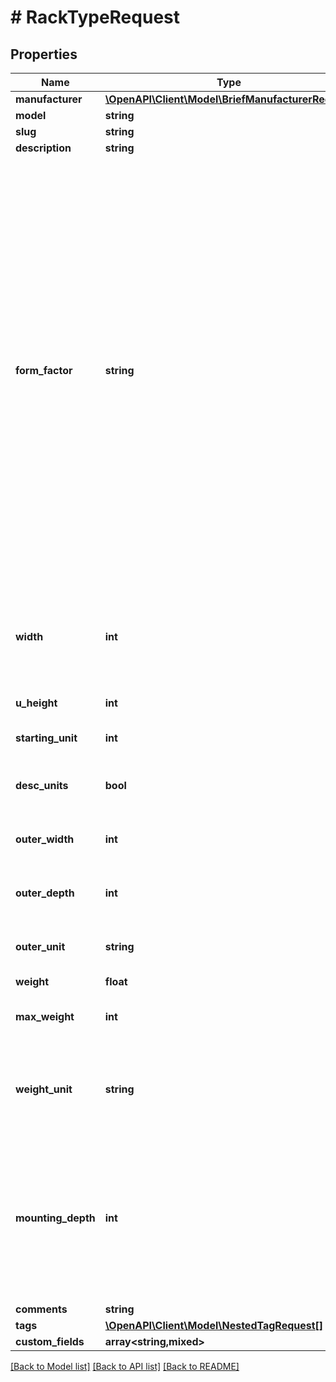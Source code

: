 # # RackTypeRequest

## Properties

Name | Type | Description | Notes
------------ | ------------- | ------------- | -------------
**manufacturer** | [**\OpenAPI\Client\Model\BriefManufacturerRequest**](BriefManufacturerRequest.md) |  |
**model** | **string** |  |
**slug** | **string** |  |
**description** | **string** |  | [optional]
**form_factor** | **string** | * &#x60;2-post-frame&#x60; - 2-post frame * &#x60;4-post-frame&#x60; - 4-post frame * &#x60;4-post-cabinet&#x60; - 4-post cabinet * &#x60;wall-frame&#x60; - Wall-mounted frame * &#x60;wall-frame-vertical&#x60; - Wall-mounted frame (vertical) * &#x60;wall-cabinet&#x60; - Wall-mounted cabinet * &#x60;wall-cabinet-vertical&#x60; - Wall-mounted cabinet (vertical) | [optional]
**width** | **int** | * &#x60;10&#x60; - 10 inches * &#x60;19&#x60; - 19 inches * &#x60;21&#x60; - 21 inches * &#x60;23&#x60; - 23 inches | [optional]
**u_height** | **int** | Height in rack units | [optional]
**starting_unit** | **int** | Starting unit for rack | [optional]
**desc_units** | **bool** | Units are numbered top-to-bottom | [optional]
**outer_width** | **int** | Outer dimension of rack (width) | [optional]
**outer_depth** | **int** | Outer dimension of rack (depth) | [optional]
**outer_unit** | **string** | * &#x60;mm&#x60; - Millimeters * &#x60;in&#x60; - Inches | [optional]
**weight** | **float** |  | [optional]
**max_weight** | **int** | Maximum load capacity for the rack | [optional]
**weight_unit** | **string** | * &#x60;kg&#x60; - Kilograms * &#x60;g&#x60; - Grams * &#x60;lb&#x60; - Pounds * &#x60;oz&#x60; - Ounces | [optional]
**mounting_depth** | **int** | Maximum depth of a mounted device, in millimeters. For four-post racks, this is the distance between the front and rear rails. | [optional]
**comments** | **string** |  | [optional]
**tags** | [**\OpenAPI\Client\Model\NestedTagRequest[]**](NestedTagRequest.md) |  | [optional]
**custom_fields** | **array<string,mixed>** |  | [optional]

[[Back to Model list]](../../README.md#models) [[Back to API list]](../../README.md#endpoints) [[Back to README]](../../README.md)
